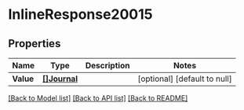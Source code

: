 # InlineResponse20015

## Properties
Name | Type | Description | Notes
------------ | ------------- | ------------- | -------------
**Value** | [**[]Journal**](journal.md) |  | [optional] [default to null]

[[Back to Model list]](../README.md#documentation-for-models) [[Back to API list]](../README.md#documentation-for-api-endpoints) [[Back to README]](../README.md)

